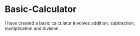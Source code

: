 # Basic-Calculator
I have created a basic calculator involves addition, subtraction, multiplication and division.
